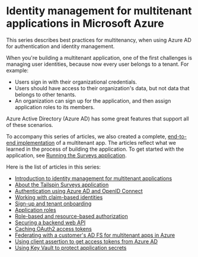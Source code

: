 <properties
   pageTitle="Identity Management for Multitenant Applications | Microsoft Azure"
   description="Best practices for authentication, authorization, and identity management in multitenant apps."
   services=""
   documentationCenter="na"
   authors="MikeWasson"
   manager="roshar"
   editor=""
   tags=""/>

<tags
   ms.service="guidance"
   ms.devlang="dotnet"
   ms.topic="article"
   ms.tgt_pltfrm="na"
   ms.workload="na"
   ms.date="02/16/2016"
   ms.author="mwasson"/>

# Identity management for multitenant applications in Microsoft Azure

This series describes best practices for multitenancy, when using Azure AD for authentication and identity management.

When you're building a multitenant application, one of the first challenges is managing user identities, because now every user belongs to a tenant. For example:

- Users sign in with their organizational credentials.
- Users should have access to their organization's data, but not data that belongs to other tenants.
- An organization can sign up for the application, and then assign application roles to its members.

Azure Active Directory (Azure AD) has some great features that support all of these scenarios.

To accompany this series of articles, we also created a complete, [end-to-end implementation][tailspin] of a multitenant app. The articles reflect what we learned in the process of building the application. To get started with the application, see [Running the Surveys application](https://github.com/Azure-Samples/guidance-identity-management-for-multitenant-apps/blob/master/docs/running-the-app.md).

Here is the list of articles in this series:

- [Introduction to identity management for multitenant applications](guidance-multitenant-identity-intro.md)
- [About the Tailspin Surveys application](guidance-multitenant-identity-tailspin.md)
- [Authentication using Azure AD and OpenID Connect](guidance-multitenant-identity-authenticate.md)
- [Working with claim-based identities](guidance-multitenant-identity-claims.md)
- [Sign-up and tenant onboarding](guidance-multitenant-identity-signup.md)
- [Application roles](guidance-multitenant-identity-app-roles.md)
- [Role-based and resource-based authorization](guidance-multitenant-identity-authorize.md)
- [Securing a backend web API](guidance-multitenant-identity-web-api.md)
- [Caching OAuth2 access tokens](guidance-multitenant-identity-token-cache.md)
- [Federating with a customer's AD FS for multitenant apps in Azure](guidance-multitenant-identity-adfs.md)
- [Using client assertion to get access tokens from Azure AD](guidance-multitenant-identity-client-assertion.md)
- [Using Key Vault to protect application secrets](guidance-multitenant-identity-keyvault.md)

[tailspin]: https://github.com/Azure-Samples/guidance-identity-management-for-multitenant-apps
